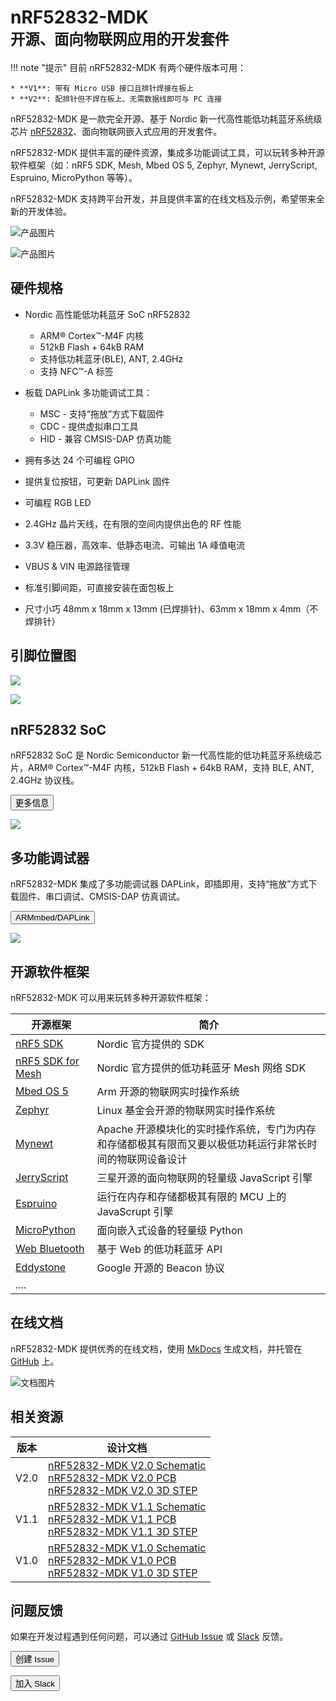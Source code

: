 # nRF52832-MDK <br><small>开源、面向物联网应用的开发套件</small>

!!! note "提示"
    目前 nRF52832-MDK 有两个硬件版本可用：

    * **V1**: 带有 Micro USB 接口且排针焊接在板上
    * **V2**: 配排针但不焊在板上、无需数据线即可与 PC 连接

nRF52832-MDK 是一款完全开源、基于 Nordic 新一代高性能低功耗蓝牙系统级芯片 [nRF52832](http://www.nordicsemi.com/eng/Products/Bluetooth-low-energy/nRF52832)、面向物联网嵌入式应用的开发套件。

nRF52832-MDK 提供丰富的硬件资源，集成多功能调试工具，可以玩转多种开源软件框架（如：nRF5 SDK, Mesh, Mbed OS 5, Zephyr, Mynewt, JerryScript, Espruino, MicroPython 等等）。

nRF52832-MDK 支持跨平台开发，并且提供丰富的在线文档及示例，希望带来全新的开发体验。

![产品图片](../images/nrf52832_mdk_v1_image.jpg)

![产品图片](../images/nrf52832_mdk_v2_image.jpg)

## 硬件规格

* Nordic 高性能低功耗蓝牙 SoC nRF52832 

	* ARM® Cortex™-M4F 内核
	* 512kB Flash + 64kB RAM
	* 支持低功耗蓝牙(BLE), ANT, 2.4GHz
	* 支持 NFC™-A 标签

* 板载 DAPLink 多功能调试工具：

	* MSC - 支持“拖放”方式下载固件
	* CDC - 提供虚拟串口工具
	* HID - 兼容 CMSIS-DAP 仿真功能

* 拥有多达 24 个可编程 GPIO

* 提供复位按钮，可更新 DAPLink 固件

* 可编程 RGB LED

* 2.4GHz 晶片天线，在有限的空间内提供出色的 RF 性能

* 3.3V 稳压器，高效率、低静态电流、可输出 1A 峰值电流

* VBUS & VIN 电源路径管理

* 标准引脚间距，可直接安装在面包板上

* 尺寸小巧 48mm x 18mm x 13mm (已焊排针)、63mm x 18mm x 4mm（不焊排针）

## 引脚位置图

![](../images/nrf52832_mdk_v1_pinout.jpeg)

![](../images/nrf52832_mdk_v2_pinout.jpeg)

## nRF52832 SoC

nRF52832 SoC 是 Nordic Semiconductor 新一代高性能的低功耗蓝牙系统级芯片，ARM® Cortex™-M4F 内核，512kB Flash + 64kB RAM，支持 BLE, ANT, 2.4GHz 协议栈。

<a href="http://www.nordicsemi.com/eng/Products/Bluetooth-low-energy/nRF52832"><button data-md-color-primary="indigo">更多信息</button></a>

![](../images/nrf52832_soc.png)

## 多功能调试器

nRF52832-MDK 集成了多功能调试器 DAPLink，即插即用，支持“拖放”方式下载固件、串口调试、CMSIS-DAP 仿真调试。

<a href="https://github.com/ARMmbed/DAPLink"><button data-md-color-primary="indigo">ARMmbed/DAPLink</button></a>

![](../images/daplink_diagram.png)

## 开源软件框架

nRF52832-MDK 可以用来玩转多种开源软件框架：

| 开源框架  | 简介 |
| ---------- | ----- |
| [nRF5 SDK](http://www.nordicsemi.com/eng/Products/Bluetooth-low-energy/nRF5-SDK) | Nordic 官方提供的 SDK |
| [nRF5 SDK for Mesh](http://www.nordicsemi.com/eng/Products/Bluetooth-low-energy/nRF5-SDK-for-Mesh) | Nordic 官方提供的低功耗蓝牙 Mesh 网络 SDK |
| [Mbed OS 5](https://os.mbed.com/) | Arm 开源的物联网实时操作系统 |
| [Zephyr](https://www.zephyrproject.org/) | Linux 基金会开源的物联网实时操作系统 |
| [Mynewt](https://mynewt.apache.org/) | Apache 开源模块化的实时操作系统，专门为内存和存储都极其有限而又要以极低功耗运行非常长时间的物联网设备设计 |
| [JerryScript](https://github.com/jerryscript-project/jerryscript) | 三星开源的面向物联网的轻量级 JavaScript 引擎 |
| [Espruino](https://github.com/espruino/Espruino) | 运行在内存和存储都极其有限的 MCU 上的 JavaScrupt 引擎 |
| [MicroPython](https://github.com/micropython/micropython) | 面向嵌入式设备的轻量级 Python |
| [Web Bluetooth](https://github.com/WebBluetoothCG/web-bluetooth) | 基于 Web 的低功耗蓝牙 API |
| [Eddystone](https://github.com/google/eddystone) | Google 开源的 Beacon 协议 |
| .... | |


## 在线文档

nRF52832-MDK 提供优秀的在线文档，使用 [MkDocs](http://www.mkdocs.org/) 生成文档，并托管在 [GitHub](https://github.com/makerdiary/nrf52832-mdk/) 上。

![文档图片](../images/nrf52832_mdk_docs.png)

## 相关资源

| 版本      | 设计文档   |
| -------- | --------- |
| V2.0     | [nRF52832-MDK V2.0 Schematic](../hardware/nRF52832-MDK_SCH_V2.0.pdf)<br/>[nRF52832-MDK V2.0 PCB](../hardware/nRF52832-MDK_PCB_V2.0.pdf)<br/>[nRF52832-MDK V2.0 3D STEP](../hardware/nRF52832-MDK_3D_STEP_V2.0.step)|
| V1.1     | [nRF52832-MDK V1.1 Schematic](../hardware/nRF52832-MDK_SCH_V1.1.pdf)<br/>[nRF52832-MDK V1.1 PCB]()<br/>[nRF52832-MDK V1.1 3D STEP](../hardware/nRF52832-MDK_3D_STEP_V1.1.step)|
| V1.0     | [nRF52832-MDK V1.0 Schematic](../hardware/nRF52832-MDK_SCH_V1.0.pdf)<br/>[nRF52832-MDK V1.0 PCB](../hardware/nRF52832-MDK_PCB_V1.0.pdf)<br/>[nRF52832-MDK V1.0 3D STEP](../hardware/nRF52832-MDK_3D_STEP_V1.0.step)|

## 问题反馈

如果在开发过程遇到任何问题，可以通过 [GitHub Issue](https://github.com/makerdiary/nrf52832-mdk/issues) 或 [Slack](https://join.slack.com/t/makerdiary/shared_invite/enQtMzIxNTA4MjkwMjc2LTM5MzcyNDhjYjI3YjEwOWE1YzM3YmE0YWEzNGNkNDU3NmE5M2M0MWYyM2QzZTFkNzQ2YjdmMWJlZjIwYmQwMDk) 反馈。

<a href="https://github.com/makerdiary/nrf52832-mdk/issues/new"><button data-md-color-primary="indigo"><i class="fa fa-github"></i> 创建 Issue</button></a>

<a href="https://join.slack.com/t/makerdiary/shared_invite/enQtMzIxNTA4MjkwMjc2LTM5MzcyNDhjYjI3YjEwOWE1YzM3YmE0YWEzNGNkNDU3NmE5M2M0MWYyM2QzZTFkNzQ2YjdmMWJlZjIwYmQwMDk"><button data-md-color-primary="red"><i class="fa fa-slack"></i> 加入 Slack</button></a>


